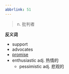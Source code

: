 ```yaml
---
abbrlink: 51
---
```

> n. 批判者

**反义词**
- support
- advocates
- [promise](promise.md)
- enthusiastic adj. 热情的	
	- pessimistic adj. 悲观的